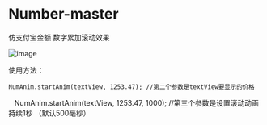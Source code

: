 # Number-master
仿支付宝金额 数字累加滚动效果

![image](https://github.com/mengcuiguang/Number-master/blob/master/test.gif )  

使用方法：

    NumAnim.startAnim(textView, 1253.47); //第二个参数是textView要显示的价格
    NumAnim.startAnim(textView, 1253.47, 1000); //第三个参数是设置滚动动画持续1秒 （默认500毫秒）

